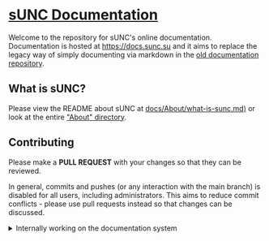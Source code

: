 # [sUNC Documentation](https://docs.sunc.su)

Welcome to the repository for sUNC's online documentation.
Documentation is hosted at <https://docs.sunc.su> and it aims to replace the legacy way of simply documenting via markdown in the [old documentation repository](https://github.com/sUNC-Utilities/Global-Functions-Documentation).

## What is sUNC?
Please view the README about sUNC at [docs/About/what-is-sunc.md)](./docs/About/what-is-sunc.md) or look at the entire ["About" directory](./docs/About/).

## Contributing

Please make a **PULL REQUEST** with your changes so that they can be reviewed.

In general, commits and pushes (or any interaction with the main branch) is disabled for all users, including administrators. This aims to reduce commit conflicts - please use pull requests instead so that changes can be discussed.

<details>
<summary>Internally working on the documentation system</summary>


If internally working on the actual documentation **platform** itself (although your changes will be thoroughly reviewed and unfortunately declined), please use a Python Virtual Environment (venv).

```sh
python3 -m venv .venv
```
  
</details>
